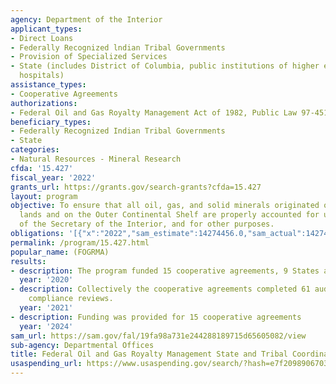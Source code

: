 ```yaml
---
agency: Department of the Interior
applicant_types:
- Direct Loans
- Federally Recognized lndian Tribal Governments
- Provision of Specialized Services
- State (includes District of Columbia, public institutions of higher education and
  hospitals)
assistance_types:
- Cooperative Agreements
authorizations:
- Federal Oil and Gas Royalty Management Act of 1982, Public Law 97-451, as amended.
beneficiary_types:
- Federally Recognized Indian Tribal Governments
- State
categories:
- Natural Resources - Mineral Research
cfda: '15.427'
fiscal_year: '2022'
grants_url: https://grants.gov/search-grants?cfda=15.427
layout: program
objective: To ensure that all oil, gas, and solid minerals originated on the public
  lands and on the Outer Continental Shelf are properly accounted for under the direction
  of the Secretary of the Interior, and for other purposes.
obligations: '[{"x":"2022","sam_estimate":14274456.0,"sam_actual":14274456.0,"usa_spending_actual":4800576.74},{"x":"2023","sam_estimate":14658752.0,"sam_actual":14658752.0,"usa_spending_actual":3883884.71},{"x":"2024","sam_estimate":15051139.0,"sam_actual":0.0,"usa_spending_actual":6237286.7}]'
permalink: /program/15.427.html
popular_name: (FOGRMA)
results:
- description: The program funded 15 cooperative agreements, 9 States and 6 tribal.
  year: '2020'
- description: Collectively the cooperative agreements completed 61 audits and 178
    compliance reviews.
  year: '2021'
- description: Funding was provided for 15 cooperative agreements
  year: '2024'
sam_url: https://sam.gov/fal/19fa98a731e244288189715d65605082/view
sub-agency: Departmental Offices
title: Federal Oil and Gas Royalty Management State and Tribal Coordination
usaspending_url: https://www.usaspending.gov/search/?hash=e7f209890670384653d6881de8fe0548
---
```

